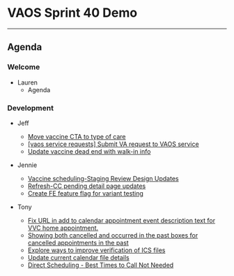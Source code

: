 # VAOS Sprint 40 Demo
---
## Agenda

### Welcome

- Lauren 
  - Agenda

### Development

- Jeff
  - [Move vaccine CTA to type of care](https://github.com/department-of-veterans-affairs/va.gov-team/issues/25375)
  - [[vaos service requests] Submit VA request to VAOS service](https://github.com/department-of-veterans-affairs/va.gov-team/issues/24571)
  - [Update vaccine dead end with walk-in info](https://github.com/department-of-veterans-affairs/va.gov-team/issues/25388)

- Jennie
  - [Vaccine scheduling-Staging Review Design Updates](https://github.com/department-of-veterans-affairs/va.gov-team/issues/25478)
  - [Refresh-CC pending detail page updates](https://github.com/department-of-veterans-affairs/va.gov-team/issues/24753)
  - [Create FE feature flag for variant testing](https://github.com/department-of-veterans-affairs/va.gov-team/issues/24277)

- Tony
  - [Fix URL in add to calendar appointment event description text for VVC home appointment.](https://github.com/department-of-veterans-affairs/va.gov-team/issues/25377)
  - [Showing both cancelled and occurred in the past boxes for cancelled appointments in the past](https://github.com/department-of-veterans-affairs/va.gov-team/issues/25244)
  - [Explore ways to improve verification of ICS files](https://github.com/department-of-veterans-affairs/va.gov-team/issues/24657)
  - [Update current calendar file details](https://github.com/department-of-veterans-affairs/va.gov-team/issues/23606)
  - [Direct Scheduling - Best Times to Call Not Needed](https://github.com/department-of-veterans-affairs/va.gov-team/issues/17616)
  

